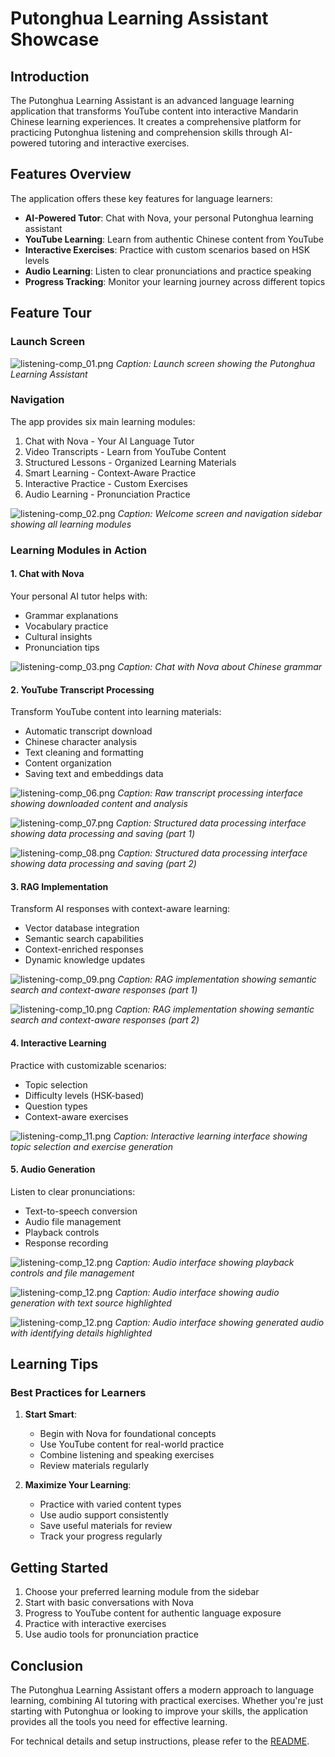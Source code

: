 # Putonghua Learning Assistant Showcase

## Introduction

The Putonghua Learning Assistant is an advanced language learning application that transforms YouTube content into interactive Mandarin Chinese learning experiences. It creates a comprehensive platform for practicing Putonghua listening and comprehension skills through AI-powered tutoring and interactive exercises.

## Features Overview

The application offers these key features for language learners:

- **AI-Powered Tutor**: Chat with Nova, your personal Putonghua learning assistant
- **YouTube Learning**: Learn from authentic Chinese content from YouTube
- **Interactive Exercises**: Practice with custom scenarios based on HSK levels
- **Audio Learning**: Listen to clear pronunciations and practice speaking
- **Progress Tracking**: Monitor your learning journey across different topics

## Feature Tour

### Launch Screen

![listening-comp_01.png](screenshots/listening-comp_01.png)
*Caption: Launch screen showing the Putonghua Learning Assistant*

### Navigation

The app provides six main learning modules:
1. Chat with Nova - Your AI Language Tutor
2. Video Transcripts - Learn from YouTube Content
3. Structured Lessons - Organized Learning Materials
4. Smart Learning - Context-Aware Practice
5. Interactive Practice - Custom Exercises
6. Audio Learning - Pronunciation Practice

![listening-comp_02.png](screenshots/listening-comp_02.png)
*Caption: Welcome screen and navigation sidebar showing all learning modules*

### Learning Modules in Action

#### 1. Chat with Nova
Your personal AI tutor helps with:
- Grammar explanations
- Vocabulary practice
- Cultural insights
- Pronunciation tips

![listening-comp_03.png](screenshots/listening-comp_03.png)
*Caption: Chat with Nova about Chinese grammar*

#### 2. YouTube Transcript Processing
Transform YouTube content into learning materials:
- Automatic transcript download
- Chinese character analysis
- Text cleaning and formatting
- Content organization
- Saving text and embeddings data

![listening-comp_06.png](screenshots/listening-comp_06.png)
*Caption: Raw transcript processing interface showing downloaded content and analysis*

![listening-comp_07.png](screenshots/listening-comp_07.png)
*Caption: Structured data processing interface showing data processing and saving (part 1)*

![listening-comp_08.png](screenshots/listening-comp_08.png)
*Caption: Structured data processing interface showing data processing and saving (part 2)*

#### 3. RAG Implementation
Transform AI responses with context-aware learning:
- Vector database integration
- Semantic search capabilities
- Context-enriched responses
- Dynamic knowledge updates

![listening-comp_09.png](screenshots/listening-comp_09.png)
*Caption: RAG implementation showing semantic search and context-aware responses (part 1)*

![listening-comp_10.png](screenshots/listening-comp_10.png)
*Caption: RAG implementation showing semantic search and context-aware responses (part 2)*

#### 4. Interactive Learning
Practice with customizable scenarios:
- Topic selection
- Difficulty levels (HSK-based)
- Question types
- Context-aware exercises

![listening-comp_11.png](screenshots/listening-comp_11.png)
*Caption: Interactive learning interface showing topic selection and exercise generation*

#### 5. Audio Generation
Listen to clear pronunciations:
- Text-to-speech conversion
- Audio file management
- Playback controls
- Response recording

![listening-comp_12.png](screenshots/listening-comp_12.png)
*Caption: Audio interface showing playback controls and file management*

![listening-comp_12.png](screenshots/listening-comp_13.png)
*Caption: Audio interface showing audio generation with text source highlighted*

![listening-comp_12.png](screenshots/listening-comp_14.png)
*Caption: Audio interface showing generated audio with identifying details highlighted*

## Learning Tips

### Best Practices for Learners

1. **Start Smart**:
   - Begin with Nova for foundational concepts
   - Use YouTube content for real-world practice
   - Combine listening and speaking exercises
   - Review materials regularly

2. **Maximize Your Learning**:
   - Practice with varied content types
   - Use audio support consistently
   - Save useful materials for review
   - Track your progress regularly

## Getting Started

1. Choose your preferred learning module from the sidebar
2. Start with basic conversations with Nova
3. Progress to YouTube content for authentic language exposure
4. Practice with interactive exercises
5. Use audio tools for pronunciation practice

## Conclusion

The Putonghua Learning Assistant offers a modern approach to language learning, combining AI tutoring with practical exercises. Whether you're just starting with Putonghua or looking to improve your skills, the application provides all the tools you need for effective learning.

For technical details and setup instructions, please refer to the [README](README.md).
